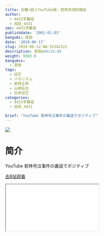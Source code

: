 ```yaml
---
title: 日曜×芸人YouTube版：若林流泪的理由
author:
  - 4431字幕组
  - 叔叔_4431
zmz: 4431字幕组
publishdate: '2001-01-03'
bangumi: 其他
date: '2019-06-17'
slug: 2019-06-12-NA-55342321
description: 其他&#8226;NA
weight: 9383.0
bangumis:
  - 其他
tags:
  - 综艺
  - バカリズム
  - 若林正恭
  - 山崎弘也
  - 日本综艺
categories:
  - 4431字幕组
  - 叔叔_4431

brief: "YouTube 若林号泣事件の裏話でポジティブ"
---
```

![](https://raw.githubusercontent.com/tcgriffith/owaraisite/master/static/tmpimg/94c5cd7cb374f8e5327aa9596adc0c3a837087ae.jpg.480.jpg)
# 简介  
YouTube
若林号泣事件の裏話でポジティブ  

[去B站观看](https://www.bilibili.com/video/av55342321/)
<div class ="resp-container"><iframe class="testiframe" src="//player.bilibili.com/player.html?aid=55342321"", scrolling="no", allowfullscreen="true" > </iframe></div> 
